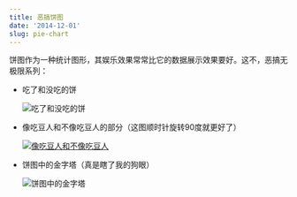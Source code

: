 ```yaml
---
title: 恶搞饼图
date: '2014-12-01'
slug: pie-chart
---
```


饼图作为一种统计图形，其娱乐效果常常比它的数据展示效果要好。这不，恶搞无极限系列：

- 吃了和没吃的饼

    ![吃了和没吃的饼](https://db.yihui.name/imgur/DciL3IL.png)

- 像吃豆人和不像吃豆人的部分（这图顺时针旋转90度就更好了）

    [![像吃豆人和不像吃豆人](https://db.yihui.name/imgur/XiA41OE.png)](http://docs.ggplot2.org/current/coord_polar.html)

- 饼图中的金字塔（真是瞎了我的狗眼）

    ![饼图中的金字塔](https://db.yihui.name/imgur/iVttUsr.png)

